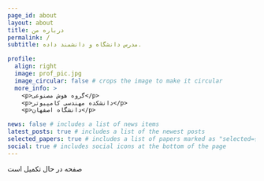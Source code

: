 ```yaml
---
page_id: about
layout: about
title: درباره من
permalink: /
subtitle: مدرس دانشگاه و دانشمند داده.

profile:
  align: right
  image: prof_pic.jpg
  image_circular: false # crops the image to make it circular
  more_info: >
    <p>گروه هوش مصنوعی</p>
    <p>دانشکده مهندسی کامپیوتر</p>
    <p>دانشگاه اصفهان</p>

news: false # includes a list of news items
latest_posts: true # includes a list of the newest posts
selected_papers: true # includes a list of papers marked as "selected={true}"
social: true # includes social icons at the bottom of the page
---
```


صفحه در حال تکمیل است